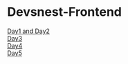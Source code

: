 # Devsnest-Frontend

[Day1 and Day2](https://day1-and-day2.netlify.app/)
<br />
[Day3](https://day3-devsnest.netlify.app/)
<br />
[Day4](https://day4-devsnest.netlify.app/)
<br />
[Day5](https://day5-devsnest.netlify.app/)
